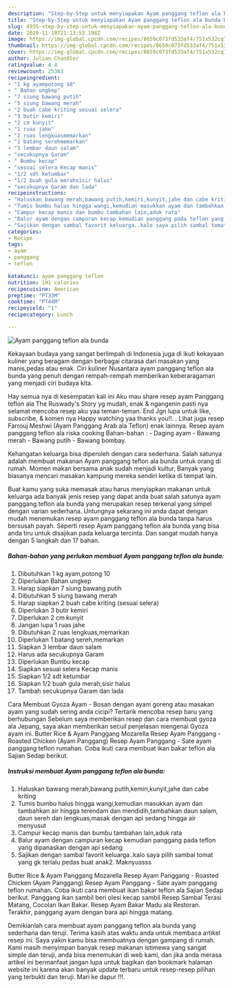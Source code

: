 ```yaml
---
description: "Step-by-Step untuk menyiapakan Ayam panggang teflon ala bunda Homemade"
title: "Step-by-Step untuk menyiapakan Ayam panggang teflon ala bunda Homemade"
slug: 4935-step-by-step-untuk-menyiapakan-ayam-panggang-teflon-ala-bunda-homemade
date: 2020-11-18T21:13:53.198Z
image: https://img-global.cpcdn.com/recipes/8659c073fd533af4/751x532cq70/ayam-panggang-teflon-ala-bunda-foto-resep-utama.jpg
thumbnail: https://img-global.cpcdn.com/recipes/8659c073fd533af4/751x532cq70/ayam-panggang-teflon-ala-bunda-foto-resep-utama.jpg
cover: https://img-global.cpcdn.com/recipes/8659c073fd533af4/751x532cq70/ayam-panggang-teflon-ala-bunda-foto-resep-utama.jpg
author: Julian Chandler
ratingvalue: 4.4
reviewcount: 25363
recipeingredient:
- "1 kg ayampotong 10"
- " Bahan ungkep"
- "7 siung bawang putih"
- "5 siung bawang merah"
- "2 buah cabe kriting sesuai selera"
- "3 butir kemiri"
- "2 cm kunyit"
- "1 ruas jahe"
- "2 ruas lengkuasmemarkan"
- "1 batang serehmemarkan"
- "3 lembar daun salam"
- "secukupnya Garam"
- " Bumbu kecap"
- "sesuai selera Kecap manis"
- "1/2 sdt ketumbar"
- "1/2 buah gula merahsisir halus"
- "secukupnya Garam dan lada"
recipeinstructions:
- "Haluskan bawang merah,bawang putih,kemiri,kunyit,jahe dan cabe kriting"
- "Tumis bumbu halus hingga wangi,kemudian masukkan ayam dan tambahkan air hingga terendam dan mendidih,tambahkan daun salam, daun sereh dan lengkuas,masak dengan api sedang hingga air menyusut"
- "Campur kecap manis dan bumbu tambahan lain,aduk rata"
- "Balur ayam dengan campuran kecap kemudian panggang pada teflon yang dipanaskan dengan api sedang"
- "Sajikan dengan sambal favorit keluarga..kalo saya pilih sambal tomat yang gk terlalu pedas buat anak2. Maknyussss"
categories:
- Recipe
tags:
- ayam
- panggang
- teflon

katakunci: ayam panggang teflon 
nutrition: 191 calories
recipecuisine: American
preptime: "PT33M"
cooktime: "PT44M"
recipeyield: "1"
recipecategory: Lunch

---
```



![Ayam panggang teflon ala bunda](https://img-global.cpcdn.com/recipes/8659c073fd533af4/751x532cq70/ayam-panggang-teflon-ala-bunda-foto-resep-utama.jpg)

Kekayaan budaya yang sangat berlimpah di Indonesia juga di ikuti kekayaan kuliner yang beragam dengan berbagai citarasa dari masakan yang manis,pedas atau enak. Ciri kuliner Nusantara ayam panggang teflon ala bunda yang penuh dengan rempah-rempah memberikan keberaragaman yang menjadi ciri budaya kita.


Hay semua nya di kesempatan kali ini Aku mau share resep ayam Panggang teflon ala The Ruswady&#39;s Story yg mudah, enak &amp; ngangenin pasti nya selamat mencoba resep aku yaa teman-teman. End Jgn lupa untuk like, subscribe, &amp; komen nya Happy watching yaa thanks you!!. . Lihat juga resep Farrouj Meshwi (Ayam Panggang Arab ala Teflon) enak lainnya. Resep ayam panggang teflon ala riska cooking Bahan-bahan : - Daging ayam - Bawang merah - Bawang putih - Bawang bombay.

Kehangatan keluarga bisa diperoleh dengan cara sederhana. Salah satunya adalah membuat makanan Ayam panggang teflon ala bunda untuk orang di rumah. Momen makan bersama anak sudah menjadi kultur, Banyak yang biasanya mencari masakan kampung mereka sendiri ketika di tempat lain.

Buat kamu yang suka memasak atau harus menyiapkan makanan untuk keluarga ada banyak jenis resep yang dapat anda buat salah satunya ayam panggang teflon ala bunda yang merupakan resep terkenal yang simpel dengan varian sederhana. Untungnya sekarang ini anda dapat dengan mudah menemukan resep ayam panggang teflon ala bunda tanpa harus bersusah payah.
Seperti resep Ayam panggang teflon ala bunda yang bisa anda tiru untuk disajikan pada keluarga tercinta. Dan sangat mudah hanya dengan 5 langkah dan 17 bahan.


<!--inarticleads1-->

##### Bahan-bahan yang perlukan membuat Ayam panggang teflon ala bunda:

1. Dibutuhkan 1 kg ayam,potong 10
1. Diperlukan  Bahan ungkep
1. Harap siapkan 7 siung bawang putih
1. Dibutuhkan 5 siung bawang merah
1. Harap siapkan 2 buah cabe kriting (sesuai selera)
1. Diperlukan 3 butir kemiri
1. Diperlukan 2 cm kunyit
1. Jangan lupa 1 ruas jahe
1. Dibutuhkan 2 ruas lengkuas,memarkan
1. Diperlukan 1 batang sereh,memarkan
1. Siapkan 3 lembar daun salam
1. Harus ada secukupnya Garam
1. Diperlukan  Bumbu kecap
1. Siapkan sesuai selera Kecap manis
1. Siapkan 1/2 sdt ketumbar
1. Siapkan 1/2 buah gula merah,sisir halus
1. Tambah secukupnya Garam dan lada


Cara Membuat Gyoza Ayam - Bosan dengan ayam goreng atau masakan ayam yang sudah sering anda cicipi? Tertarik mencoba resep baru yang berhubungan Sebelum saya memberikan resep dan cara membuat gyoza ala Jepang, saya akan memberikan secuil penjelasan mengenai Gyoza ayam ini. Butter Rice &amp; Ayam Panggang Mozarella Resep Ayam Panggang - Roasted Chicken (Ayam Panggang) Resep Ayam Panggang - Sate ayam panggang teflon rumahan. Coba ikuti cara membuat ikan bakar teflon ala Sajian Sedap berikut. 

<!--inarticleads2-->

##### Instruksi membuat  Ayam panggang teflon ala bunda:

1. Haluskan bawang merah,bawang putih,kemiri,kunyit,jahe dan cabe kriting
1. Tumis bumbu halus hingga wangi,kemudian masukkan ayam dan tambahkan air hingga terendam dan mendidih,tambahkan daun salam, daun sereh dan lengkuas,masak dengan api sedang hingga air menyusut
1. Campur kecap manis dan bumbu tambahan lain,aduk rata
1. Balur ayam dengan campuran kecap kemudian panggang pada teflon yang dipanaskan dengan api sedang
1. Sajikan dengan sambal favorit keluarga..kalo saya pilih sambal tomat yang gk terlalu pedas buat anak2. Maknyussss


Butter Rice &amp; Ayam Panggang Mozarella Resep Ayam Panggang - Roasted Chicken (Ayam Panggang) Resep Ayam Panggang - Sate ayam panggang teflon rumahan. Coba ikuti cara membuat ikan bakar teflon ala Sajian Sedap berikut. Panggang ikan sambil beri olesi kecap sambil Resep Sambal Terasi Matang, Cocolan Ikan Bakar. Resep Ayam Bakar Madu ala Restoran. Terakhir, panggang ayam dengan bara api hingga matang. 

Demikianlah cara membuat ayam panggang teflon ala bunda yang sederhana dan teruji. Terima kasih atas waktu anda untuk membaca artikel resep ini. Saya yakin kamu bisa membuatnya dengan gampang di rumah. Kami masih menyimpan banyak resep makanan istimewa yang sangat simple dan teruji, anda bisa menemukan di web kami, dan jika anda merasa artikel ini bermanfaat jangan lupa untuk bagikan dan bookmark halaman website ini karena akan banyak update terbaru untuk resep-resep pilihan yang terbukti dan teruji. Mari ke dapur !!!. 
